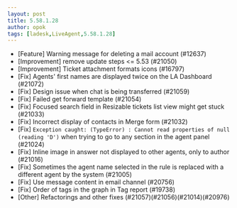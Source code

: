 ```yaml
---
layout: post
title: 5.58.1.28
author: opok
tags: [ladesk,LiveAgent,5.58.1.28]
---
```

- [Feature] Warning message for deleting a mail account (#12637)
- [Improvement] remove update steps <= 5.53 (#21050)
- [Improvement] Ticket attachment formats icons (#16797)
- [Fix] Agents' first names are displayed twice on the LA Dashboard (#21072)
- [Fix] Design issue when chat is being transferred (#21059)
- [Fix] Failed get forward template (#21054)
- [Fix] Focused search field in Resizable tickets list view might get stuck (#21033)
- [Fix] Incorrect display of contacts in Merge form (#21032)
- [Fix] `Exception caught: (TypeError) : Cannot read properties of null (reading 'D')` when trying to go to any section in the agent panel (#21024)
- [Fix] Inline image in answer not displayed to other agents, only to author (#21016)
- [Fix] Sometimes the agent name selected in the rule is replaced with a different agent by the system (#21005)
- [Fix] Use message content in email channel (#20756)
- [Fix] Order of tags in the graph in Tag report (#19738)
- [Other] Refactorings and other fixes (#21057)(#21056)(#21014)(#20976)